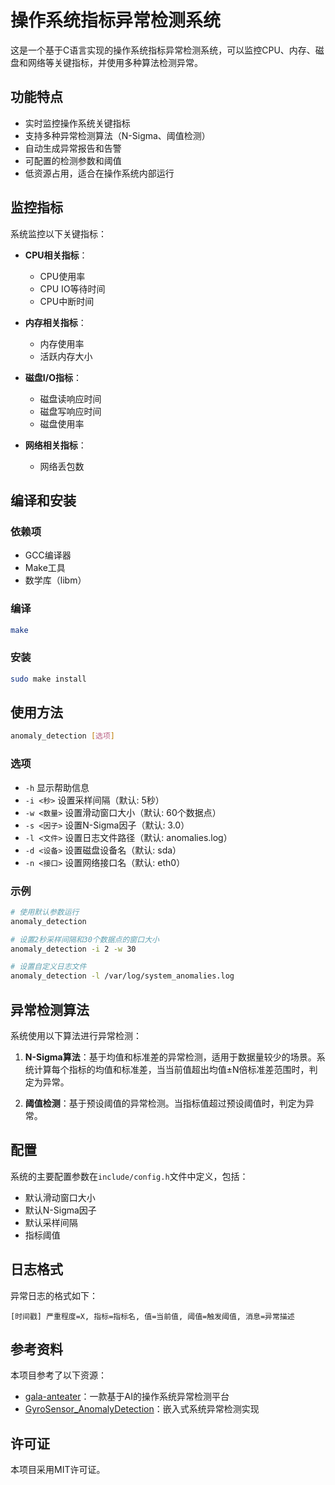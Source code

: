 # 操作系统指标异常检测系统

这是一个基于C语言实现的操作系统指标异常检测系统，可以监控CPU、内存、磁盘和网络等关键指标，并使用多种算法检测异常。

## 功能特点

- 实时监控操作系统关键指标
- 支持多种异常检测算法（N-Sigma、阈值检测）
- 自动生成异常报告和告警
- 可配置的检测参数和阈值
- 低资源占用，适合在操作系统内部运行

## 监控指标

系统监控以下关键指标：

- **CPU相关指标**：
  - CPU使用率
  - CPU IO等待时间
  - CPU中断时间

- **内存相关指标**：
  - 内存使用率
  - 活跃内存大小

- **磁盘I/O指标**：
  - 磁盘读响应时间
  - 磁盘写响应时间
  - 磁盘使用率

- **网络相关指标**：
  - 网络丢包数

## 编译和安装

### 依赖项

- GCC编译器
- Make工具
- 数学库（libm）

### 编译

```bash
make
```

### 安装

```bash
sudo make install
```

## 使用方法

```bash
anomaly_detection [选项]
```

### 选项

- `-h`            显示帮助信息
- `-i <秒>`       设置采样间隔（默认: 5秒）
- `-w <数量>`     设置滑动窗口大小（默认: 60个数据点）
- `-s <因子>`     设置N-Sigma因子（默认: 3.0）
- `-l <文件>`     设置日志文件路径（默认: anomalies.log）
- `-d <设备>`     设置磁盘设备名（默认: sda）
- `-n <接口>`     设置网络接口名（默认: eth0）

### 示例

```bash
# 使用默认参数运行
anomaly_detection

# 设置2秒采样间隔和30个数据点的窗口大小
anomaly_detection -i 2 -w 30

# 设置自定义日志文件
anomaly_detection -l /var/log/system_anomalies.log
```

## 异常检测算法

系统使用以下算法进行异常检测：

1. **N-Sigma算法**：基于均值和标准差的异常检测，适用于数据量较少的场景。系统计算每个指标的均值和标准差，当当前值超出均值±N倍标准差范围时，判定为异常。

2. **阈值检测**：基于预设阈值的异常检测。当指标值超过预设阈值时，判定为异常。

## 配置

系统的主要配置参数在`include/config.h`文件中定义，包括：

- 默认滑动窗口大小
- 默认N-Sigma因子
- 默认采样间隔
- 指标阈值

## 日志格式

异常日志的格式如下：

```
[时间戳] 严重程度=X, 指标=指标名, 值=当前值, 阈值=触发阈值, 消息=异常描述
```

## 参考资料

本项目参考了以下资源：

- [gala-anteater](https://gitee.com/openeuler/gala-anteater)：一款基于AI的操作系统异常检测平台
- [GyroSensor_AnomalyDetection](https://github.com/ChangeunKim/GyroSensor_AnomalyDetection)：嵌入式系统异常检测实现

## 许可证

本项目采用MIT许可证。
